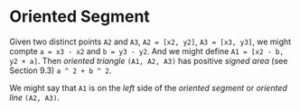 Oriented Segment
================

Given two distinct points `A2` and `A3`, `A2 = [x2, y2]`, `A3 = [x3, y3]`,
we might compte `a = x3 - x2` and `b = y3 - y2`.
And we might define `A1 = [x2 - b, y2 + a]`.
Then _oriented triangle_ `(A1, A2, A3)` has positive _signed area_ (see Section 9.3) `a ^ 2 + b ^ 2`.

We might say that `A1` is on the _left_ side of the _oriented segment_ or _oriented line_ `(A2, A3)`.

